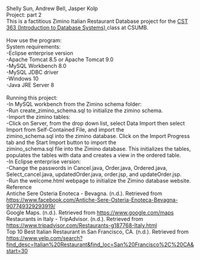# 
Shelly Sun, Andrew Bell, Jasper Kolp<br/>
Project: part 2<br/>
This is a factitious Zimino Italian Restaurant Database project for the <a href="https://csumb.edu/course/cst/363">CST 363 (Introduction to Database Systems) </a> class at CSUMB. <br/><br/> 
How use the program:<br/>
System requirements:<br/>
-Eclipse enterprise version<br/>
-Apache Tomcat 8.5 or Apache Tomcat 9.0<br/>
-MySQL Workbench 8.0<br/>
-MySQL JDBC driver <br/>
-Windows 10<br/>
-Java JRE Server 8<br/><br/>
Running this project: <br/>
-In MySQL workbench from the Zimino schema folder: <br/>
-Run create_zimino_schema.sql to initialize the zimino schema. <br/>
-Import the zimino tables: <br/>
-Click on Server, from the drop down list, select Data Import then select Import from Self-Contained File, and import the <br/>zimino_schema.sql into the zimino database. Click on the Import Progress tab and the Start Import button to import the <br/>zimino_schema.sql file into the Zimino database. This initializes the tables, populates the tables with data and creates a view in the ordered table.<br/>
-In Eclipse enterprise version:<br/>
-Change the passwords in Cancel.java, Order.java, Ordered.java, Select_cancel.java, updatedOrder.java, order.jsp, and updateOrder.jsp.<br/>
-Run the welcome.html webpage to initialize the Zimino database website.
<br>Reference<br/>
Antiche Sere Osteria Enoteca - Bevagna. (n.d.). Retrieved from 	<br/>
https://www.facebook.com/Antiche-Sere-Osteria-Enoteca-Bevagna-907749329293919/<br/>
Google Maps. (n.d.). Retrieved from https://www.google.com/maps<br/>
Restaurants in Italy - TripAdvisor. (n.d.). Retrieved from <br/>
https://www.tripadvisor.com/Restaurants-g187768-Italy.html<br/>
Top 10 Best Italian Restaurant in San Francisco, CA. (n.d.). Retrieved from <br/>
https://www.yelp.com/search?find_desc=Italian%20Restaurant&find_loc=San%20Francisco%2C%20CA&start=30<br/>

